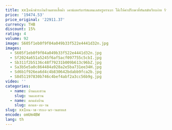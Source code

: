 ```yaml
---
title: xx1หน้าชําระเงินร้านขายเสื้อผ้า เคาน์เตอร์บาร์สแตนเลสหรูหราเบา โต๊ะให้คําปรึกษาที่ทันสมัยเรียบง่าย ร้านเสริมสวย แผนกต้อนรับ
price: '19474.53'
price_original: '22911.37'
currency: THB
discount: 15%
rating: 4
volume: 92
image: S605f1eb0f9f04a049b33f522e4441d32n.jpg
images:
  - S605f1eb0f9f04a049b33f522e4441d32n.jpg
  - Sf2024a651a5245f6af5acf097755c5cbI.jpg
  - Sb311f2b5136c48f79231b009b613c96bZ.jpg
  - Sa3b5e5a0c864484a928a2e5ba731ee34H.jpg
  - Sd6b1f926ea6d4c4b830642bdabb9fca2b.jpg
  - S8d51197830b746c4bef4abf2a3cc56b9g.jpg
video: ''
categories:
  - name: บ้านและสวน
    slug: านและสวน
  - name: ตกแต่งบ้าน
    slug: ตกแต-งบ-าน
slug: xx1หน-าช-าระเง-นร-านขายเส
encode: omUm4BW
lang: th
---
```

  